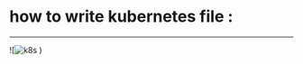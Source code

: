 # how to write kubernetes file  :
*************************************
![![k8s](https://github.com/user-attachments/assets/1df4f61f-025e-4222-944c-f3d0922d274f)
)
